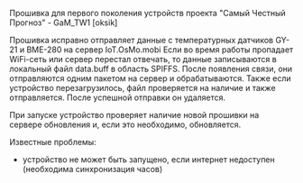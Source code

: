 Прошивка для первого поколения устройств проекта "Самый Честный Прогноз" - GaM_TW1 [oksik]

Прошивка исправно отправляет данные с температурных датчиков GY-21 и BME-280 на сервер IoT.OsMo.mobi
Если во время работы пропадает WiFi-сеть или сервер перестал отвечать,
то данные записываются в локальный файл data.buff в область SPIFFS. После появления связи,
они отправляются одним пакетом на сервер и обрабатываются. Также если устройство перезагрузилось, файл проверяется на наличие и также отправляется. После успешной отправки он удаляется.

При запуске устройство проверяет наличие новой прошивки на сервере обновления и, если это необходимо, обновляется.

Известные проблемы:
- устройство не может быть запущено, если интернет недоступен (необходима синхронизация часов)
